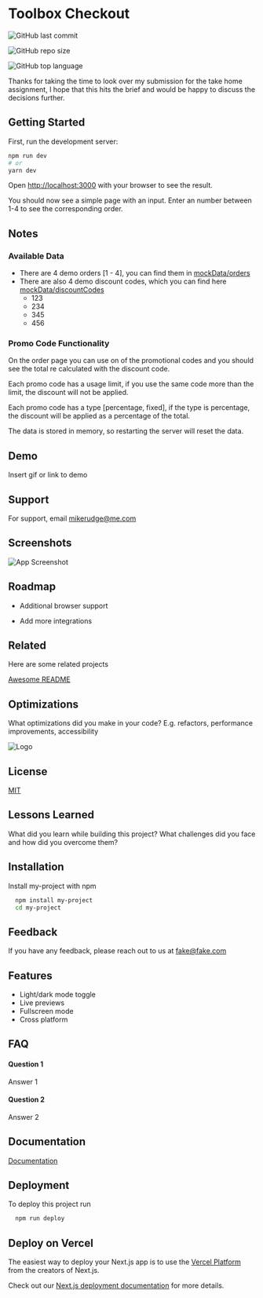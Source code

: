 # Toolbox Checkout

![GitHub last commit](https://img.shields.io/github/last-commit/mikerudge/toolbox-checkout)

![GitHub repo size](https://img.shields.io/github/repo-size/mikerudge/toolbox-checkout)

![GitHub top language](https://img.shields.io/github/languages/top/mikerudge/toolbox-checkout)

Thanks for taking the time to look over my submission for the take home assignment, I hope that this hits the brief and would be happy to discuss the decisions further.

## Getting Started

First, run the development server:

```bash
npm run dev
# or
yarn dev
```

Open [http://localhost:3000](http://localhost:3000) with your browser to see the result.

You should now see a simple page with an input. Enter an number between 1-4 to see the corresponding order.

## Notes

### Available Data

- There are 4 demo orders [1 - 4], you can find them in [mockData/orders](mockData/orders.ts)
- There are also 4 demo discount codes, which you can find here [mockData/discountCodes](mockData/discountCodes.ts)
  - 123
  - 234
  - 345
  - 456

### Promo Code Functionality

On the order page you can use on of the promotional codes and you should see the total re calculated with the discount code.

Each promo code has a usage limit, if you use the same code more than the limit, the discount will not be applied.

Each promo code has a type [percentage, fixed], if the type is percentage, the discount will be applied as a percentage of the total.

The data is stored in memory, so restarting the server will reset the data.

## Demo

Insert gif or link to demo

## Support

For support, email mikerudge@me.com

## Screenshots

![App Screenshot](https://i.ibb.co/DDpXXhs/Screenshot-2022-04-09-at-21-26-28.png)

## Roadmap

- Additional browser support

- Add more integrations

## Related

Here are some related projects

[Awesome README](https://github.com/matiassingers/awesome-readme)

## Optimizations

What optimizations did you make in your code? E.g. refactors, performance improvements, accessibility

![Logo](https://dev-to-uploads.s3.amazonaws.com/uploads/articles/th5xamgrr6se0x5ro4g6.png)

## License

[MIT](https://choosealicense.com/licenses/mit/)

## Lessons Learned

What did you learn while building this project? What challenges did you face and how did you overcome them?

## Installation

Install my-project with npm

```bash
  npm install my-project
  cd my-project
```

## Feedback

If you have any feedback, please reach out to us at fake@fake.com

## Features

- Light/dark mode toggle
- Live previews
- Fullscreen mode
- Cross platform

## FAQ

#### Question 1

Answer 1

#### Question 2

Answer 2

## Documentation

[Documentation](https://linktodocumentation)

## Deployment

To deploy this project run

```bash
  npm run deploy
```

## Deploy on Vercel

The easiest way to deploy your Next.js app is to use the [Vercel Platform](https://vercel.com/new?utm_medium=default-template&filter=next.js&utm_source=create-next-app&utm_campaign=create-next-app-readme) from the creators of Next.js.

Check out our [Next.js deployment documentation](https://nextjs.org/docs/deployment) for more details.
